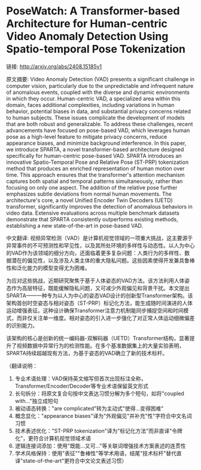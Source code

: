 # PoseWatch: A Transformer-based Architecture for Human-centric Video Anomaly Detection Using Spatio-temporal Pose Tokenization

链接: http://arxiv.org/abs/2408.15185v1

原文摘要:
Video Anomaly Detection (VAD) presents a significant challenge in computer
vision, particularly due to the unpredictable and infrequent nature of
anomalous events, coupled with the diverse and dynamic environments in which
they occur. Human-centric VAD, a specialized area within this domain, faces
additional complexities, including variations in human behavior, potential
biases in data, and substantial privacy concerns related to human subjects.
These issues complicate the development of models that are both robust and
generalizable. To address these challenges, recent advancements have focused on
pose-based VAD, which leverages human pose as a high-level feature to mitigate
privacy concerns, reduce appearance biases, and minimize background
interference. In this paper, we introduce SPARTA, a novel transformer-based
architecture designed specifically for human-centric pose-based VAD. SPARTA
introduces an innovative Spatio-Temporal Pose and Relative Pose (ST-PRP)
tokenization method that produces an enriched representation of human motion
over time. This approach ensures that the transformer's attention mechanism
captures both spatial and temporal patterns simultaneously, rather than
focusing on only one aspect. The addition of the relative pose further
emphasizes subtle deviations from normal human movements. The architecture's
core, a novel Unified Encoder Twin Decoders (UETD) transformer, significantly
improves the detection of anomalous behaviors in video data. Extensive
evaluations across multiple benchmark datasets demonstrate that SPARTA
consistently outperforms existing methods, establishing a new state-of-the-art
in pose-based VAD.

中文翻译:
视频异常检测（VAD）是计算机视觉领域的一项重大挑战，这主要源于异常事件的不可预测性和罕见性，以及其所处环境的多样性与动态性。以人为中心的VAD作为该领域的细分方向，还面临着更多复杂问题：人类行为的多样性、数据潜在的偏见性，以及涉及人类主体的重大隐私问题。这些因素使得开发兼具鲁棒性和泛化能力的模型变得尤为困难。

为应对这些挑战，近期研究聚焦于基于人体姿态的VAD方法。该方法利用人体姿态作为高层特征，既能缓解隐私问题，又可减少外观偏见和背景干扰。本文提出SPARTA——一种专为以人为中心的姿态VAD设计的创新型Transformer架构。该架构首创时空姿态与相对姿态（ST-PRP）标记化方法，能生成随时间演进的人体运动增强表征。这种设计确保Transformer注意力机制能同步捕捉空间和时间模式，而非仅关注单一维度。相对姿态的引入进一步强化了对正常人体运动细微偏差的识别能力。

该架构的核心是创新的统一编码器-双解码器（UETD）Transformer结构，显著提升了视频数据中异常行为的检测性能。在多个基准数据集上的大量实验表明，SPARTA持续超越现有方法，为基于姿态的VAD确立了新的技术标杆。

（翻译说明：
1. 专业术语处理：VAD保持英文缩写但首次出现标注全称，Transformer/Encoder/Decoder等专业术语保留英文形式
2. 长句拆分：将原文复合句按中文表达习惯分解为多个短句，如将"coupled with..."独立成短句
3. 被动语态转换："are complicated"转为主动式"使得...变得困难"
4. 概念显化："appearance biases"译为"外观偏见"并补充"性"字符合中文名词习惯
5. 技术表述优化："ST-PRP tokenization"译为"标记化方法"而非直译"令牌化"，更符合计算机视觉领域术语
6. 逻辑连接词添加：使用"既能...又可..."等关联词增强技术方案表述的连贯性
7. 学术风格保持：使用"表征""鲁棒性"等学术用语，结尾"技术标杆"替代直译"state-of-the-art"更符合中文论文表述习惯）
